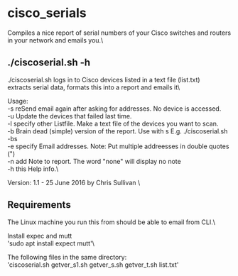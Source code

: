 # cisco_serials
Compiles a nice report of serial numbers of your Cisco switches and routers in your network and emails you.\

## ./ciscoserial.sh -h
./ciscoserial.sh logs in to Cisco devices listed in a text file (list.txt)\
  extracts serial data, formats this into a report and emails it\
 
Usage:\
  -s   reSend email again after asking for addresses. No device is accessed.\
  -u   Update the devices that failed last time. \
  -l   specify other Listfile. Make a text file of the devices you want to scan. \
  -b   Brain dead (simple) version of the report.  Use with s E.g. ./ciscoserial.sh -bs \
  -e   specify Email addresses.  Note: Put multiple addreesses in double quotes (")\
  -n   add Note to report. The word "none" will display no note\
  -h   this Help info.\
 
Version: 1.1 - 25 June 2016 by Chris Sullivan \

##  Requirements
The Linux machine you run this from should be able to email from CLI.\

Install expec and mutt\
'sudo apt install expect mutt'\

The following files in the same directory:\
'ciscoserial.sh
getver_s1.sh
getver_s.sh
getver_t.sh
list.txt'

